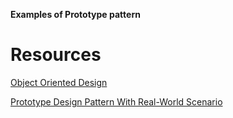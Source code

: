 **Examples of Prototype pattern**

# Resources
[Object Oriented Design](https://www.oodesign.com/prototype-pattern.html)

[Prototype Design Pattern With Real-World Scenario](https://www.c-sharpcorner.com/UploadFile/db2972/prototype-design-pattern-with-real-world-scenario624/)